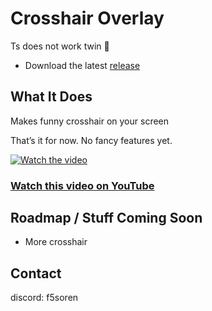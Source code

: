 # Crosshair Overlay

Ts does not work twin 🥀
- Download the latest [release](https://github.com/jonejadave/crosshair-overlay/releases/latest/download/crosshair_overlay_alpha.zip)
## What It Does

Makes funny crosshair on your screen 

That’s it for now. No fancy features yet.

[![Watch the video](https://img.youtube.com/vi/Qj-0nzVuN6M/maxresdefault.jpg)](https://youtu.be/Qj-0nzVuN6M)

### [Watch this video on YouTube](https://youtu.be/Qj-0nzVuN6M)


## Roadmap / Stuff Coming Soon

- More crosshair

## Contact

discord: f5soren 
